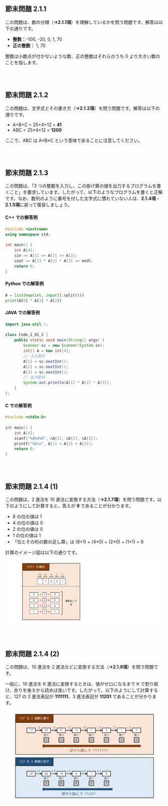 ## 節末問題 2.1.1

この問題は、数の分類（**→2.1.1項**）を理解しているかを問う問題です。解答は以下の通りです。

* **整数：**-100, -20, 0, 1, 70
* **正の整数：** 1, 70

整数は小数点が付かないような数、正の整数はそれらのうち 0 より大きい数のことを指します。

<br />
<br />

## 節末問題 2.1.2

この問題は、文字式とその書き方（**→2.1.2項**）を問う問題です。解答は以下の通りです。

* A+B+C = 25+4+12 = **41**
* ABC = 25×4×12 = **1200**

ここで、ABC は A×B×C という意味であることに注意してください。

<br />
<br />

## 節末問題 2.1.3

この問題は、「3 つの整数を入力し、この掛け算の値を出力するプログラムを書くこと」を要求しています。したがって、以下のようなプログラムを書くと正解です。なお、数列のように番号を付した文字式に慣れていない人は、**2.1.4項**・**2.1.5項**に戻って復習しましょう。

#### C++ での解答例
~~~cpp
#include <iostream>
using namespace std;

int main() {
    int A[4];
    cin >> A[1] >> A[2] >> A[3];
    cout << A[1] * A[2] * A[3] << endl;
    return 0;
}
~~~

#### Python での解答例
~~~python
A = list(map(int, input().split()))
print(A[0] * A[1] * A[2])
~~~

#### JAVA での解答例
~~~java
import java.util.*;

class Code_2_01_2 {
	public static void main(String[] args) {
		Scanner sc = new Scanner(System.in);
		int[] A = new int[4];
		// 入力部分
		A[1] = sc.nextInt();
		A[2] = sc.nextInt();
		A[3] = sc.nextInt();
		// 出力部分
		System.out.println(A[1] * A[2] * A[3]);
	}
};
~~~

#### C での解答例
~~~c
#include <stdio.h>

int main() {
	int A[4];
	scanf("%d%d%d", &A[1], &A[2], &A[3]);
	printf("%d\n", A[1] + A[2] + A[3]);
	return 0;
}
~~~
<br />
<br />

## 節末問題 2.1.4 (1)

この問題は、2 進法を 10 進法に変換する方法（**→2.1.7項**）を問う問題です。以下のようにして計算すると、答えが **9** であることが分かります。

* 8 の位の値は 1
* 4 の位の値は 0
* 2 の位の値は 0
* 1 の位の値は 1
* 「位とその桁の数の足し算」は (8×1) + (4×0) + (2×0) + (1×1) = 9

計算のイメージ図は以下の通りです。

![ ](/fig/chap2-1-2.jpg)

<br />
<br />

## 節末問題 2.1.4 (2)

この問題は、10 進法を 2 進法などに変換する方法（**→2.1.9項**）を問う問題です。

一般に、10 進法を K 進法に変換するときは、値がゼロになるまで K で割り続け、余りを後ろから読めば良いです。したがって、以下のようにして計算すると、127 の 2 進法表記が **1111111**、3 進法表記が **11201** であることが分かります。

![001](/fig/chap2-1-1.jpg)
